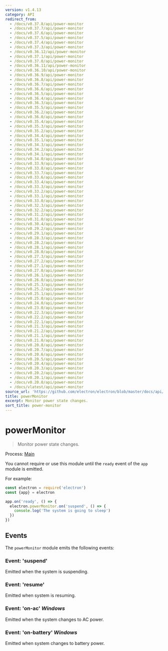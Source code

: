 ```yaml
---
version: v1.4.13
category: API
redirect_from:
  - /docs/v0.37.8/api/power-monitor
  - /docs/v0.37.7/api/power-monitor
  - /docs/v0.37.6/api/power-monitor
  - /docs/v0.37.5/api/power-monitor
  - /docs/v0.37.4/api/power-monitor
  - /docs/v0.37.3/api/power-monitor
  - /docs/v0.36.12/api/power-monitor
  - /docs/v0.37.1/api/power-monitor
  - /docs/v0.37.0/api/power-monitor
  - /docs/v0.36.11/api/power-monitor
  - /docs/v0.36.10/api/power-monitor
  - /docs/v0.36.9/api/power-monitor
  - /docs/v0.36.8/api/power-monitor
  - /docs/v0.36.7/api/power-monitor
  - /docs/v0.36.6/api/power-monitor
  - /docs/v0.36.5/api/power-monitor
  - /docs/v0.36.4/api/power-monitor
  - /docs/v0.36.3/api/power-monitor
  - /docs/v0.35.5/api/power-monitor
  - /docs/v0.36.2/api/power-monitor
  - /docs/v0.36.0/api/power-monitor
  - /docs/v0.35.4/api/power-monitor
  - /docs/v0.35.3/api/power-monitor
  - /docs/v0.35.2/api/power-monitor
  - /docs/v0.34.4/api/power-monitor
  - /docs/v0.35.1/api/power-monitor
  - /docs/v0.34.3/api/power-monitor
  - /docs/v0.34.2/api/power-monitor
  - /docs/v0.34.1/api/power-monitor
  - /docs/v0.34.0/api/power-monitor
  - /docs/v0.33.9/api/power-monitor
  - /docs/v0.33.8/api/power-monitor
  - /docs/v0.33.7/api/power-monitor
  - /docs/v0.33.6/api/power-monitor
  - /docs/v0.33.4/api/power-monitor
  - /docs/v0.33.3/api/power-monitor
  - /docs/v0.33.2/api/power-monitor
  - /docs/v0.33.1/api/power-monitor
  - /docs/v0.33.0/api/power-monitor
  - /docs/v0.32.3/api/power-monitor
  - /docs/v0.32.2/api/power-monitor
  - /docs/v0.31.2/api/power-monitor
  - /docs/v0.31.0/api/power-monitor
  - /docs/v0.30.4/api/power-monitor
  - /docs/v0.29.2/api/power-monitor
  - /docs/v0.29.1/api/power-monitor
  - /docs/v0.28.3/api/power-monitor
  - /docs/v0.28.2/api/power-monitor
  - /docs/v0.28.1/api/power-monitor
  - /docs/v0.28.0/api/power-monitor
  - /docs/v0.27.3/api/power-monitor
  - /docs/v0.27.2/api/power-monitor
  - /docs/v0.27.1/api/power-monitor
  - /docs/v0.27.0/api/power-monitor
  - /docs/v0.26.1/api/power-monitor
  - /docs/v0.26.0/api/power-monitor
  - /docs/v0.25.3/api/power-monitor
  - /docs/v0.25.2/api/power-monitor
  - /docs/v0.25.1/api/power-monitor
  - /docs/v0.25.0/api/power-monitor
  - /docs/v0.24.0/api/power-monitor
  - /docs/v0.23.0/api/power-monitor
  - /docs/v0.22.3/api/power-monitor
  - /docs/v0.22.2/api/power-monitor
  - /docs/v0.22.1/api/power-monitor
  - /docs/v0.21.3/api/power-monitor
  - /docs/v0.21.2/api/power-monitor
  - /docs/v0.21.1/api/power-monitor
  - /docs/v0.21.0/api/power-monitor
  - /docs/v0.20.8/api/power-monitor
  - /docs/v0.20.7/api/power-monitor
  - /docs/v0.20.6/api/power-monitor
  - /docs/v0.20.5/api/power-monitor
  - /docs/v0.20.4/api/power-monitor
  - /docs/v0.20.3/api/power-monitor
  - /docs/v0.20.2/api/power-monitor
  - /docs/v0.20.1/api/power-monitor
  - /docs/v0.20.0/api/power-monitor
  - /docs/vlatest/api/power-monitor
source_url: 'https://github.com/electron/electron/blob/master/docs/api/power-monitor.md'
title: powerMonitor
excerpt: Monitor power state changes.
sort_title: power-monitor
---
```

# powerMonitor

> Monitor power state changes.

Process: [Main]({{site.baseurl}}/docs/tutorial/quick-start#main-process)

You cannot require or use this module until the `ready` event of the `app` module is emitted.

For example:

```javascript
const electron = require('electron')
const {app} = electron

app.on('ready', () => {
  electron.powerMonitor.on('suspend', () => {
    console.log('The system is going to sleep')
  })
})
```

## Events

The `powerMonitor` module emits the following events:

### Event: 'suspend'

Emitted when the system is suspending.

### Event: 'resume'

Emitted when system is resuming.

### Event: 'on-ac' _Windows_

Emitted when the system changes to AC power.

### Event: 'on-battery' _Windows_

Emitted when system changes to battery power.
